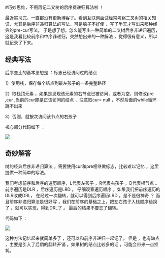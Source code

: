 #巧妙思维，不用再记二叉树的后序费递归算法啦 ！

最近实习完，一直都没有更新博客了。看到互联网面试经常考察二叉树的相关知识，尤其是后序非递归算法的写法，可是脑子不好使 ，写了半天才写出来那种经典的pre-cur写法， 于是想了想，怎么能写出一种简单的二叉树后序非递归遍历，这是我看比较前序和中序非递归，突然想出来的一种解法 ，觉得很有意义，所以就记录了下来。

##  经典写法

后序变比的基本思想是 ：标志已经访问过的结点

1）使用栈，保存每个结点到最左孩子的一条完整路径

2）取栈顶元素 ，如果是发现该元素的右节点已被访问，或者为空，则修改pre ,cur ,当前的cur即是正该访问的结点 ，注意取cur= null ，不然后面的while循环跳不出来

3）否则，就按次访问该节点的右孩子

核心部分代码如下 ：

  ![](C:\Users\Asus\Desktop\后序非递归经典.JPG)

## 奇妙解答

树的经典后序非递归算法 ，需要使用cur和pre相继做标志，比较难以记忆 ，这里提供一种简单的写法。

我们考虑前序和后序的遍历顺序，L代表左孩子 ，R代表右孩子 ，D代表根节点 。 前序遍历是DLR ，后序遍历是LRD 。 仔细观察遍历顺序 ，如果我们把前序遍历的DLR改成DRL， 在经过一次翻转，就可以得到后序遍历LRD 。是不是很神奇 ？ 而且前序非递归算法是很好写 ，我们在前序的基础之上，把左右孩子入栈顺序给换了 ，就可以实现，得到DRL了 。 最后的结果不要忘了翻转。

代码如下 ：

![](C:\Users\Asus\Desktop\后序非递归简化.JPG) 

这种方法记忆起来就简单多了 ，还可以和前序非递归一起记了。 但是 ，也有缺点 ，主要是引入了后期的翻转开销 ，如果树的结点比较多的话 ，可能会带来一点损耗。



